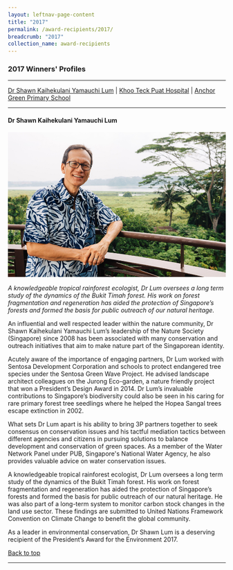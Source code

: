 ```yaml
---
layout: leftnav-page-content
title: "2017"
permalink: /award-recipients/2017/
breadcrumb: "2017"
collection_name: award-recipients
---
```


### 2017 Winners' Profiles

-------------------

[Dr Shawn Kaihekulani Yamauchi Lum](#drshawnlum) | [Khoo Teck Puat Hospital](#ktph) | [Anchor Green Primary School](#agps)

-------------------


<a name="drshawnlum"></a>
#### Dr Shawn Kaihekulani Yamauchi Lum 

![Dr Shawn Kaihekulani Yamauchi Lum](/images/award-recipients/dr-shawn-lum.jpg)

*A knowledgeable tropical rainforest ecologist, Dr Lum oversees a long term study of the dynamics of the Bukit Timah forest. His work on forest fragmentation and regeneration has aided the protection of Singapore’s forests and formed the basis for public outreach of our natural heritage.*

An influential and well respected leader within the nature community, Dr Shawn Kaihekulani Yamauchi Lum’s leadership of the Nature Society (Singapore) since 2008 has been associated with many conservation and outreach initiatives that aim to make nature part of the Singaporean identity.

Acutely aware of the importance of engaging partners, Dr Lum worked with Sentosa Development Corporation and schools to protect endangered tree species under the Sentosa Green Wave Project. He advised landscape architect colleagues on the Jurong Eco-garden, a nature friendly project that won a President’s Design Award in 2014. Dr Lum’s invaluable contributions to Singapore’s biodiversity could also be seen in his caring for rare primary forest tree seedlings where he helped the Hopea Sangal trees escape extinction in 2002.

What sets Dr Lum apart is his ability to bring 3P partners together to seek consensus on conservation issues and his tactful mediation tactics between different agencies and citizens in pursuing solutions to balance development and conservation of green spaces. As a member of the Water Network Panel under PUB, Singapore's National Water Agency, he also provides valuable advice on water conservation issues.

A knowledgeable tropical rainforest ecologist, Dr Lum oversees a long term study of the dynamics of the Bukit Timah forest. His work on forest fragmentation and regeneration has aided the protection of Singapore’s forests and formed the basis for public outreach of our natural heritage. He was also part of a long-term system to monitor carbon stock changes in the land use sector. These findings are submitted to United Nations Framework Convention on Climate Change to benefit the global community.

As a leader in environmental conservation, Dr Shawn Lum is a deserving recipient of the President’s Award for the Environment 2017.

[Back to top](#top)

-------------------
